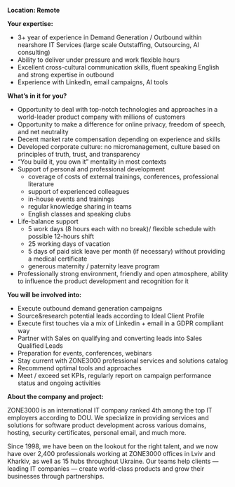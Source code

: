 **Location: Remote**

**Your expertise:**

  * 3+ year of experience in Demand Generation / Outbound within nearshore IT Services (large scale Outstaffing, Outsourcing, AI consulting)
  * Ability to deliver under pressure and work flexible hours
  * Excellent cross-cultural communication skills, fluent speaking English and strong expertise in outbound
  * Experience with LinkedIn, email campaigns, AI tools

**What’s in it for you?**

  * Opportunity to deal with top-notch technologies and approaches in a world-leader product company with millions of customers
  * Opportunity to make a difference for online privacy, freedom of speech, and net neutrality
  * Decent market rate compensation depending on experience and skills
  * Developed corporate culture: no micromanagement, culture based on principles of truth, trust, and transparency
  * “You build it, you own it” mentality in most contexts
  * Support of personal and professional development
    * coverage of costs of external trainings, conferences, professional literature
    * support of experienced colleagues
    * in-house events and trainings
    * regular knowledge sharing in teams
    * English classes and speaking clubs
  * Life-balance support
    * 5 work days (8 hours each with no break)/ flexible schedule with possible 12-hours shift
    * 25 working days of vacation
    * 5 days of paid sick leave per month (if necessary) without providing a medical certificate
    * generous maternity / paternity leave program
  * Professionally strong environment, friendly and open atmosphere, ability to influence the product development and recognition for it

**You will be involved into:**

  * Execute outbound demand generation campaigns
  * Source&research potential leads according to Ideal Client Profile
  * Execute first touches via a mix of Linkedin + email in a GDPR compliant way
  * Partner with Sales on qualifying and converting leads into Sales Qualified Leads
  * Preparation for events, conferences, webinars
  * Stay current with ZONE3000 professional services and solutions catalog
  * Recommend optimal tools and approaches
  * Meet / exceed set KPIs, regularly report on campaign performance status and ongoing activities

**About the company and project:**

ZONE3000 is an international IT company ranked 4th among the top IT employers
according to DOU. We specialize in providing services and solutions for
software product development across various domains, hosting, security
certificates, personal email, and much more.

Since 1998, we have been on the lookout for the right talent, and we now have
over 2,400 professionals working at ZONE3000 offices in Lviv and Kharkiv, as
well as 15 hubs throughout Ukraine. Our teams help clients — leading IT
companies — create world-class products and grow their businesses through
partnerships.